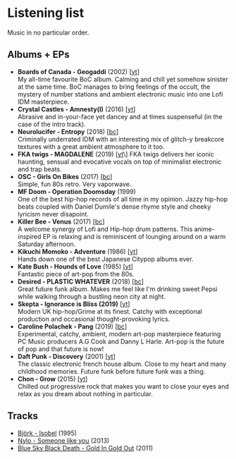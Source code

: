 # Listening list
Music in no particular order.

## Albums + EPs
* **Boards of Canada - Geogaddi** (2002) \[[yt](https://www.youtube.com/playlist?list=PL4ETOSQC0coJld1OxCLhN_rccDygSJ-hj)\]  
  My all-time favourite BoC album. Calming and chill yet somehow sinister at the same time. BoC manages to bring feelings of the occult, the mystery of number stations and ambient electronic music into one Lofi IDM masterpiece.
* **Crystal Castles - Amnesty(I)** (2016) \[[yt](https://www.youtube.com/watch?v=QU3b72dVLWQ)\]  
  Abrasive and in-your-face yet dancey and at times suspenseful (in the case of the intro track).
* **Neurolucifer - Entropy** (2018) \[[bc](https://lainlabel.bandcamp.com/album/entropy)\]  
  Criminally underrated IDM with an interesting mix of glitch-y breakcore textures with a great ambient atmosphere to it too.
* **FKA twigs - MAGDALENE** (2019) \[[yt](https://www.youtube.com/watch?v=0Fop8j8QWsA&list=PLZ9DoO2uX9wU3-o1IzUnAvkP7nB0dxY2_)\]  
  FKA twigs delivers her iconic haunting, sensual and evocative vocals on top of minimalist electronic and trap beats.  
* **OSC - Girls On Bikes** (2017) \[[bc](https://opussciencecollective.bandcamp.com/album/girls-on-bikes-2)\]  
  Simple, fun 80s retro. Very vaporwave.
* **MF Doom - Operation Doomsday** (1999)  
  One of the best hip-hop records of all time in my opinion. Jazzy hip-hop beats coupled with Daniel Dumile's dense rhyme style and cheeky lyricism never disapoint.
* **Killer Bee  - Venus** (2017) \[[bc](https://prodbykillerbee.bandcamp.com/album/venus-ep)\]  
  A welcome synergy of Lofi and Hip-hop drum patterns. This anime-inspired EP is relaxing and is reminiscent of lounging around on a warm Saturday afternoon.
* **Kikuchi Momoko - Adventure** (1986) \[[yt](https://www.youtube.com/watch?v=_hv6IE8l2TA)\]  
  Hands down one of the best Japanese Citypop albums ever. 
* **Kate Bush - Hounds of Love** (1985) \[[yt](https://www.youtube.com/watch?v=8rIjsa85UVk&list=PLa3HlKFsnLvb0eynJyk7TY-jQYTaqK_eD)\]  
  Fantastic piece of art-pop from the 80s.
* **Desired - PLASTIC WHATEVER** (2018) \[[bc](https://neoncityrecords.bandcamp.com/album/plastic-whatever)\]  
  Great future funk album. Makes me feel like I'm drinking sweet Pepsi while walking through a bustling neon city at night. 
* **Skepta - Ignorance is Bliss (2019)** \[[yt](https://www.youtube.com/playlist?list=PLXFhPkBO5eSWpktHGjwog_0Qx2GePTJYk)\]  
  Modern UK hip-hop/Grime at its finest. Catchy with exceptional production and occasional thought-provoking lyrics.
* **Caroline Polachek - Pang** (2019) \[[bc](https://carolinepolachek.bandcamp.com/album/pang)\]  
  Experimental, catchy, ambient, modern art-pop masterpiece featuring PC Music producers A.G Cook and Danny L Harle. Art-pop is the future of pop and that future is now!
* **Daft Punk - Discovery** (2001) \[[yt](https://www.youtube.com/playlist?list=PLSdoVPM5WnndSQEXRz704yQkKwx76GvPV)\]  
  The classic electronic french house album. Close to my heart and many childhood memories. Future funk before future funk was a thing.
* **Chon - Grow** (2015) \[[yt](https://www.youtube.com/playlist?list=PLH22-xSMERQrmeOAp7kJy-0BHfGJbl8Aw)\]  
  Chilled out progressive rock that makes you want to close your eyes and relax as you dream about nothing in particular.

## Tracks
* [Björk - Isobel](https://www.youtube.com/watch?v=VGPYO0mzmBQ) (1995)
* [Nylo - Someone like you](https://www.youtube.com/watch?v=dRee4Q4gM9Y) (2013)
* [Blue Sky Black Death - Gold In Gold Out](https://www.youtube.com/watch?v=WQWBMBQLRME) (2011)

